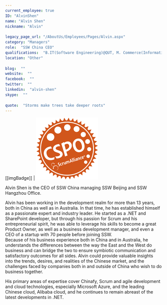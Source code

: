 ```yaml
---
current_employee: true
ID: "AlvinShen"
name: "Alvin Shen"
nickname: "Alvin"

legacy_page_url: "/AboutUs/Employees/Pages/Alvin.aspx"
category: "Managers"
role:  "SSW China CEO"
qualifications:  "B.IT(Software Engineering)@QUT, M. Commerce(Information System)@UNSW, CSPO, MCPD, MCTS"
location: "Other"

blog:  ""
website:  ""
facebook:  ""
twitter:  ""
linkedin:  "alvin-shen"
skype:  ""

quote:  "Storms make trees take deeper roots"
---
```


[[imgBadge]]
| ![](../badges/CSPO_medallion_200.png) 
  

Alvin Shen is the CEO of SSW China managing SSW Beijing and SSW Hangzhou Office.  

Alvin has been working in the development realm for more than 13 years, both in China as well as in Australia. In that time, he has established himself as a passionate expert and industry leader. He started as a .NET and SharePoint developer, but through his passion for Scrum and his entrepreneurial spirit, he was able to leverage his skills to become a great Product Owner, as well as a business development manager, and even a CEO of a startup with 70 people before joining SSW.  
Because of his business experience both in China and in Australia, he understands the differences between the way the East and the West do business and can bridge the two to ensure symbiotic communication and satisfactory outcomes for all sides. Alvin could provide valuable insights into the trends, desires, and realities of the Chinese market, and the challenges faced by companies both in and outside of China who wish to do business together.   

His primary areas of expertise cover Chinafy, Scrum and agile development and cloud technologies, especially Microsoft Azure, and the leading Chinese cloud, Alibaba cloud, and he continues to remain abreast of the latest developments in .NET.  
